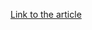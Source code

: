 [Link to the article](https://blogs.vmware.com/security/2020/06/tau-threat-analysis-bundlore-macos-mm-install-macos.html)
